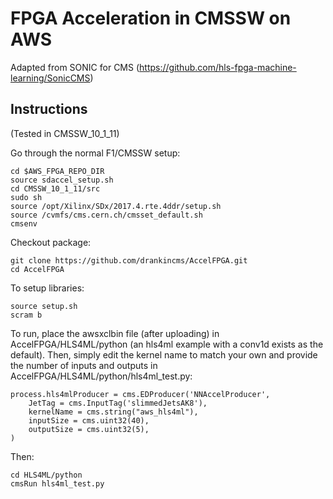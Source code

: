 # FPGA Acceleration in CMSSW on AWS

Adapted from SONIC for CMS (https://github.com/hls-fpga-machine-learning/SonicCMS)

## Instructions

(Tested in CMSSW_10_1_11)

Go through the normal F1/CMSSW setup:
```
cd $AWS_FPGA_REPO_DIR                                         
source sdaccel_setup.sh
cd CMSSW_10_1_11/src
sudo sh
source /opt/Xilinx/SDx/2017.4.rte.4ddr/setup.sh
source /cvmfs/cms.cern.ch/cmsset_default.sh
cmsenv
```
Checkout package:
```
git clone https://github.com/drankincms/AccelFPGA.git
cd AccelFPGA
```

To setup libraries:
```
source setup.sh
scram b
```

To run, place the awsxclbin file (after uploading) in AccelFPGA/HLS4ML/python (an hls4ml example with a conv1d exists as the default).
Then, simply edit the kernel name to match your own and provide the number of inputs and outputs in AccelFPGA/HLS4ML/python/hls4ml_test.py:
```
process.hls4mlProducer = cms.EDProducer('NNAccelProducer',
    JetTag = cms.InputTag('slimmedJetsAK8'),
    kernelName = cms.string("aws_hls4ml"),
    inputSize = cms.uint32(40),
    outputSize = cms.uint32(5),
)
```

Then:
```
cd HLS4ML/python
cmsRun hls4ml_test.py
```

